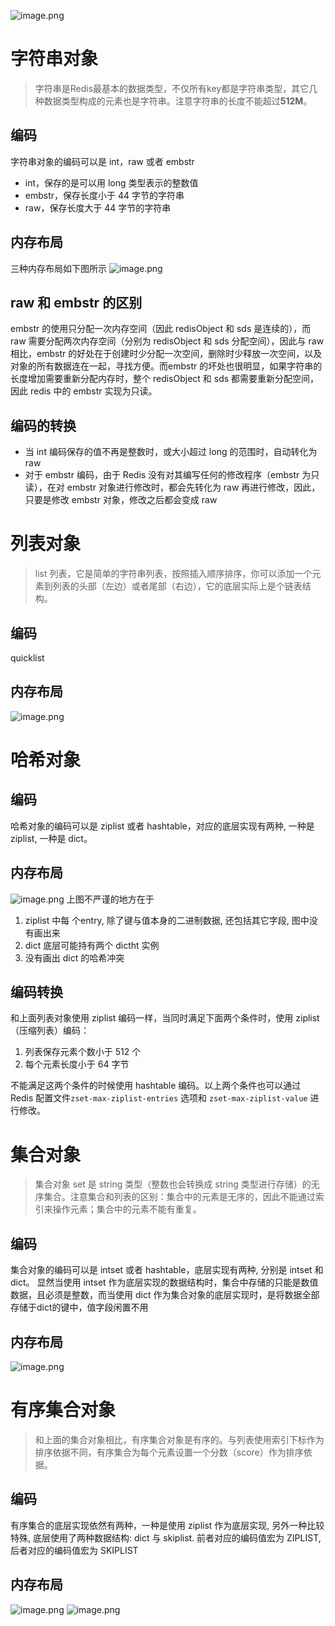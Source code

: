 ![image.png](https://cdn.nlark.com/yuque/0/2023/png/28316065/1688955134290-89c5ffd6-2119-443c-92c8-9ca229350b24.png#averageHue=%23f2ede2&clientId=u98c7f40d-0444-4&from=paste&height=555&id=u7b531f21&originHeight=1128&originWidth=1938&originalType=binary&ratio=2&rotation=0&showTitle=false&size=275952&status=done&style=none&taskId=u309f3f20-5f21-4754-9281-43c758f2a13&title=&width=954.2000122070312)
# 字符串对象
> 字符串是Redis最基本的数据类型，不仅所有key都是字符串类型，其它几种数据类型构成的元素也是字符串。注意字符串的长度不能超过**512M**。

## 编码
字符串对象的编码可以是 int，raw 或者 embstr

- int，保存的是可以用 long 类型表示的整数值
- embstr，保存长度小于 44 字节的字符串
- raw，保存长度大于 44 字节的字符串
## 内存布局
三种内存布局如下图所示
![image.png](https://cdn.nlark.com/yuque/0/2023/png/28316065/1688955447333-884b8975-d9fe-4e70-94b8-704544d904eb.png#averageHue=%23c1b546&clientId=u98c7f40d-0444-4&from=paste&height=562&id=uca56d41d&originHeight=517&originWidth=708&originalType=binary&ratio=2&rotation=0&showTitle=false&size=26225&status=done&style=none&taskId=u82f062ab-a37e-4615-89e0-97dbb5326c1&title=&width=769.2000122070312)
## raw 和 embstr 的区别
embstr 的使用只分配一次内存空间（因此 redisObject 和 sds 是连续的），而 raw 需要分配两次内存空间（分别为 redisObject 和 sds 分配空间），因此与 raw 相比，embstr 的好处在于创建时少分配一次空间，删除时少释放一次空间，以及对象的所有数据连在一起，寻找方便。而embstr 的坏处也很明显，如果字符串的长度增加需要重新分配内存时，整个 redisObject 和 sds 都需要重新分配空间，因此 redis 中的 embstr 实现为只读。
## 编码的转换

- 当 int 编码保存的值不再是整数时，或大小超过 long 的范围时，自动转化为 raw
- 对于 embstr 编码，由于 Redis 没有对其编写任何的修改程序（embstr 为只读），在对 embstr 对象进行修改时，都会先转化为 raw 再进行修改，因此，只要是修改 embstr 对象，修改之后都会变成 raw
# 列表对象
> list 列表，它是简单的字符串列表，按照插入顺序排序，你可以添加一个元素到列表的头部（左边）或者尾部（右边），它的底层实际上是个链表结构。

## 编码
quicklist
## 内存布局
![image.png](https://cdn.nlark.com/yuque/0/2023/png/28316065/1688956713250-7b323585-05db-45b1-88ef-77025b28a675.png#averageHue=%23fcf7f3&clientId=u98c7f40d-0444-4&from=paste&height=509&id=u73edc2e4&originHeight=609&originWidth=1109&originalType=binary&ratio=2&rotation=0&showTitle=false&size=44398&status=done&style=none&taskId=u330c65e9-696e-42bb-9578-e7a73d5b37f&title=&width=926.6000061035156)
# 哈希对象
## 编码
哈希对象的编码可以是 ziplist 或者 hashtable，对应的底层实现有两种, 一种是 ziplist, 一种是 dict。
## 内存布局
![image.png](https://cdn.nlark.com/yuque/0/2023/png/28316065/1688956801979-ac9b735b-e335-4a16-a271-faead549d136.png#averageHue=%23f6f0ec&clientId=u98c7f40d-0444-4&from=paste&height=585&id=u6f4018b3&originHeight=714&originWidth=1141&originalType=binary&ratio=2&rotation=0&showTitle=false&size=71998&status=done&style=none&taskId=u0efb851a-7ec8-45e6-b6c3-23226471225&title=&width=934.3999938964844)
上图不严谨的地方在于

1. ziplist 中每 个entry, 除了键与值本身的二进制数据, 还包括其它字段, 图中没有画出来
2. dict 底层可能持有两个 dictht 实例
3. 没有画出 dict 的哈希冲突
## 编码转换
和上面列表对象使用 ziplist 编码一样，当同时满足下面两个条件时，使用 ziplist（压缩列表）编码：

1. 列表保存元素个数小于 512 个
2. 每个元素长度小于 64 字节

不能满足这两个条件的时候使用 hashtable 编码。以上两个条件也可以通过 Redis 配置文件`zset-max-ziplist-entries` 选项和 `zset-max-ziplist-value` 进行修改。
# 集合对象
> 集合对象 set 是 string 类型（整数也会转换成 string 类型进行存储）的无序集合。注意集合和列表的区别：集合中的元素是无序的，因此不能通过索引来操作元素；集合中的元素不能有重复。

## 编码
集合对象的编码可以是 intset 或者 hashtable，底层实现有两种, 分别是 intset 和 dict。 显然当使用 intset 作为底层实现的数据结构时，集合中存储的只能是数值数据，且必须是整数，而当使用 dict 作为集合对象的底层实现时，是将数据全部存储于dict的键中，值字段闲置不用
## 内存布局
![image.png](https://cdn.nlark.com/yuque/0/2023/png/28316065/1688957436092-7ebcc243-1f0e-4cbd-a89c-70b8560f499b.png#averageHue=%23f5eeeb&clientId=u98c7f40d-0444-4&from=paste&height=486&id=u458d10fa&originHeight=591&originWidth=1138&originalType=binary&ratio=2&rotation=0&showTitle=false&size=66236&status=done&style=none&taskId=u58aa7f8f-eb96-428a-bb36-0d2b64c0afc&title=&width=935.2000122070312)
# 有序集合对象
> 和上面的集合对象相比，有序集合对象是有序的。与列表使用索引下标作为排序依据不同，有序集合为每个元素设置一个分数（score）作为排序依据。

## 编码
有序集合的底层实现依然有两种，一种是使用 ziplist 作为底层实现, 另外一种比较特殊, 底层使用了两种数据结构: dict 与 skiplist. 前者对应的编码值宏为 ZIPLIST, 后者对应的编码值宏为 SKIPLIST
## 内存布局
![image.png](https://cdn.nlark.com/yuque/0/2023/png/28316065/1688957586266-53a859e6-5689-4817-943f-f40baf0be8a7.png#averageHue=%2385b849&clientId=u98c7f40d-0444-4&from=paste&height=163&id=u6d091be1&originHeight=119&originWidth=587&originalType=binary&ratio=2&rotation=0&showTitle=false&size=9404&status=done&style=none&taskId=u3ecfcc6f-6c10-4447-acff-b5f53233fce&title=&width=805.8000030517578)
![image.png](https://cdn.nlark.com/yuque/0/2023/png/28316065/1688957603064-a66dedd3-fac4-4ef0-a58c-563939ff426e.png#averageHue=%23f6eeec&clientId=u98c7f40d-0444-4&from=paste&height=599&id=u7fe600d8&originHeight=854&originWidth=1148&originalType=binary&ratio=2&rotation=0&showTitle=false&size=79335&status=done&style=none&taskId=ub2b0eae6-ff45-4dbe-a268-d533d06be5c&title=&width=805.2000122070312)

